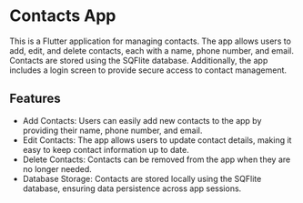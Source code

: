 # Contacts App

This is a Flutter application for managing contacts. The app allows users to add, edit, and delete contacts, each with a name, phone number, and email. Contacts are stored using the SQFlite database. Additionally, the app includes a login screen to provide secure access to contact management.

## Features

* Add Contacts: Users can easily add new contacts to the app by providing their name, phone number, and email.
* Edit Contacts: The app allows users to update contact details, making it easy to keep contact information up to date.
* Delete Contacts: Contacts can be removed from the app when they are no longer needed.
* Database Storage: Contacts are stored locally using the SQFlite database, ensuring data persistence across app sessions.
